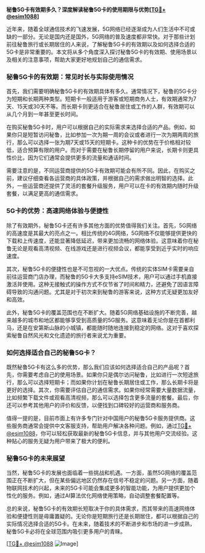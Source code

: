 **秘鲁5G卡有效期多久？深度解读秘鲁5G卡的使用期限与优势[[TG💪+ @esim1088](https://t.me/s/esim1088)]**

近年来，随着全球通信技术的飞速发展，5G网络已经逐渐成为人们生活中不可或缺的一部分。无论是国内还是国外，5G网络的普及速度都非常快。对于那些计划前往秘鲁旅行或长期居住的人来说，了解秘鲁5G卡的有效期以及如何选择合适的5G卡是非常重要的。本文将从多个角度深入探讨秘鲁5G卡的有效期、使用场景以及相关的注意事项，帮助大家更好地规划自己的通信需求。

### 秘鲁5G卡的有效期：常见时长与实际使用情况

首先，我们需要明确秘鲁5G卡的有效期具体有多久。通常情况下，秘鲁的5G卡分为短期和长期两种类型。短期卡一般适用于游客或短期商务人士，有效期通常为7天、15天或30天不等。而长期卡则更适合在秘鲁居住或工作的人群，有效期可以从几个月到一年甚至更长时间。

在购买秘鲁5G卡时，用户可以根据自己的实际需求来选择合适的产品。例如，如果你只是短暂访问秘鲁，比如参加一次为期一周的会议或者进行一次为期两周的旅行，那么可以选择一张为期7天或15天的短期卡。这种卡的优势在于价格相对较低，适合预算有限的用户。而对于需要在秘鲁长期停留的用户来说，长期卡则更具性价比，因为它们通常会提供更多的流量和通话时间。

需要注意的是，不同运营商提供的5G卡有效期可能会有所不同。因此，在购买之前，建议仔细查看各运营商的具体政策，并根据自己的需求做出明智的选择。此外，一些运营商还提供了灵活的套餐升级服务，用户可以在卡的有效期内随时升级套餐，以满足更高的通信需求。

### 5G卡的优势：高速网络体验与便捷性

除了有效期外，秘鲁5G卡还有许多其他方面的优势值得我们关注。首先，5G网络的高速度是其最大的亮点之一。相比传统的4G网络，5G网络不仅能够提供更快的下载和上传速度，还能显著降低延迟，带来更加流畅的网络体验。这意味着你在秘鲁无论是观看高清视频、在线游戏还是进行视频会议，都能享受到近乎实时的响应速度。

其次，秘鲁5G卡的便捷性也是不可忽视的一大优点。传统的实体SIM卡需要亲自前往运营商门店办理，而秘鲁的5G卡大多支持eSIM技术，用户可以通过手机直接激活并使用。这种无接触式的操作方式不仅节省了时间和精力，还避免了因语言障碍导致的沟通问题。尤其是对于初次来到秘鲁的游客来说，这种方式无疑更加友好和高效。

此外，秘鲁5G卡的覆盖范围也在不断扩大。随着5G网络基础设施的不断完善，越来越多的城市和地区都能够享受到高质量的5G服务。这意味着无论你是在首都利马，还是在安第斯山脉的小城镇，都能随时随地连接到稳定的网络。这对于喜欢探索秘鲁自然风光和文化遗迹的旅行者来说尤为重要。

### 如何选择适合自己的秘鲁5G卡？

既然秘鲁5G卡有这么多的优势，那么我们应该如何选择适合自己的产品呢？首先，你需要考虑自己的使用场景。如果你只是偶尔访问秘鲁，比如进行一次短途旅行，那么可以选择短期卡；而如果你计划在秘鲁长期居住或工作，那么长期卡将是更好的选择。其次，你需要评估自己的通信需求。如果你经常需要大量数据流量，比如频繁下载文件或观看高清视频，那么可以选择包含更多流量的套餐。最后，你还可以参考其他用户的评价和反馈，以便找到口碑较好的运营商和服务商。

值得一提的是，目前市面上有许多专门针对中国用户的秘鲁5G卡服务提供商。这些服务商通常会提供中文客服支持，帮助用户解决各种问题。例如，通过[TG💪+ @esim1088](https://t.me/s/esim1088)，你可以轻松获取最新的秘鲁5G卡信息，并与其他用户交流经验。这种贴心的服务无疑为用户带来了极大的便利。

### 秘鲁5G卡的未来展望

当然，秘鲁5G卡的发展也面临着一些挑战和机遇。一方面，虽然5G网络的覆盖范围正在不断扩大，但在某些偏远地区仍然存在信号不稳定的问题。另一方面，随着物联网技术的兴起，未来的5G卡可能会集成更多的智能功能，为用户提供更加个性化的服务。例如，通过AI算法优化网络使用策略，自动调整套餐配置等。

总的来说，秘鲁5G卡的有效期长短取决于你的具体需求，而其带来的高速网络体验和便捷性则是毋庸置疑的。无论你是短期旅行还是长期居住，都可以根据自己的实际情况选择合适的5G卡。在未来，随着技术的不断进步和市场的进一步成熟，秘鲁5G卡必将在全球范围内吸引更多用户的青睐。

[[TG💪+ @esim1088](https://t.me/s/esim1088) ![Image](https://i.postimg.cc/4NQfJmqS/Snipaste-2025-05-13-00-14-12.png)]